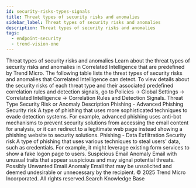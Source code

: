 ```yaml
---
id: security-risks-types-signals
title: Threat types of security risks and anomalies
sidebar_label: Threat types of security risks and anomalies
description: Threat types of security risks and anomalies
tags:
  - endpoint-security
  - trend-vision-one
---
```


 Threat types of security risks and anomalies Learn about the threat types of security risks and anomalies in Correlated Intelligence that are predefined by Trend Micro. The following table lists the threat types of security risks and anomalies that Correlated Intelligence can detect. To view details about the security risks of each threat type and their associated predefined correlation rules and detection signals, go to Policies → Global Settings → Correlated Intelligence → Correlation Rules and Detection Signals. Threat Type Security Risk or Anomaly Description Phishing - Advanced Phishing Security risk A type of phishing that uses more sophisticated techniques to evade detection systems. For example, advanced phishing uses anti-bot mechanisms to prevent security solutions from accessing the email content for analysis, or it can redirect to a legitimate web page instead showing a phishing website to security solutions. Phishing - Data Exfiltration Security risk A type of phishing that uses various techniques to steal users' data, such as credentials. For example, it might leverage existing form services to show a fake logon page to users. Suspicious Email Anomaly Email with unusual traits that appear suspicious and may signal potential threats. Possibly Unwanted Email Anomaly Email that may be unsolicited and deemed undesirable or unnecessary by the recipient. © 2025 Trend Micro Incorporated. All rights reserved.Search Knowledge Base